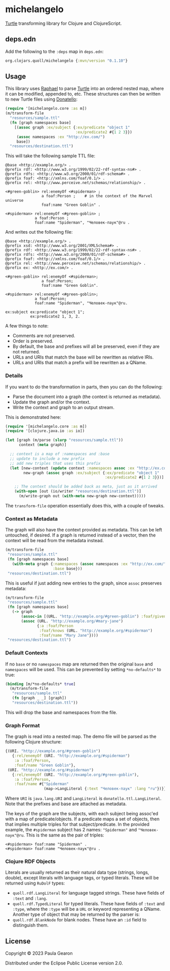 # michelangelo
[Turtle](https://www.w3.org/TR/turtle/) transforming library for Clojure and ClojureScript.

## deps.edn
Add the following to the `:deps` map in `deps.edn`:

```clojure
org.clojars.quoll/michelangelo {:mvn/version "0.1.10"}
```

## Usage
This library uses [Raphael](https://github.com/quoll/raphael) to parse [Turtle](https://www.w3.org/TR/turtle/) into an ordered nested map, where it can be modified, appended to, etc. These structures can then be written to new Turtle files using [Donatello](https://github.com/quoll/donatello):

```clojure
(require '[michelangelo.core :as m])
(m/transform-file
  "resources/sample.ttl"
  (fn [graph namespaces base]
    [(assoc graph :ex/subject {:ex/predicate "object 1"
                               :ex/predicate2 #{1 2 3}})
     (assoc namespaces :ex "http://ex.com/")
     base])
  "resources/destination.ttl")
```

This will take the following sample TTL file:
```ttl
@base <http://example.org/> .
@prefix rdf: <http://www.w3.org/1999/02/22-rdf-syntax-ns#> .
@prefix rdfs: <http://www.w3.org/2000/01/rdf-schema#> .
@prefix foaf: <http://xmlns.com/foaf/0.1/> .
@prefix rel: <http://www.perceive.net/schemas/relationship/> .

<#green-goblin> rel:enemyOf <#spiderman> ;
                a foaf:Person ;    # in the context of the Marvel universe
                foaf:name "Green Goblin" .

<#spiderman> rel:enemyOf <#green-goblin> ;
             a foaf:Person ;
             foaf:name "Spiderman", "Человек-паук"@ru .
```
And writes out the following file:
```ttl
@base <http://example.org/> .
@prefix xsd: <http://www.w3.org/2001/XMLSchema#> .
@prefix rdf: <http://www.w3.org/1999/02/22-rdf-syntax-ns#> .
@prefix rdfs: <http://www.w3.org/2000/01/rdf-schema#> .
@prefix foaf: <http://xmlns.com/foaf/0.1/> .
@prefix rel: <http://www.perceive.net/schemas/relationship/> .
@prefix ex: <http://ex.com/> .

<#green-goblin> rel:enemyOf <#spiderman>;
                a foaf:Person;
                foaf:name "Green Goblin".

<#spiderman> rel:enemyOf <#green-goblin>;
             a foaf:Person;
             foaf:name "Spiderman", "Человек-паук"@ru.

ex:subject ex:predicate "object 1";
           ex:predicate2 1, 3, 2.
```
A few things to note:
- Comments are not preserved.
- Order is preserved.
- By default, the base and prefixes will all be preserved, even if they are not returned.
- URLs and URIs that match the base will be rewritten as relative IRIs.
- URLs and URIs that match a prefix will be rewritten as a QName.

### Details
If you want to do the transformation in parts, then you can do the following:
 * Parse the document into a graph (the context is returned as metadata).
 * Update the graph and/or the context.
 * Write the context and graph to an output stream.

This is demonstrated here:

```clojure
(require '[michelangelo.core :as m])
(require '[clojure.java.io :as io])

(let [graph (m/parse (slurp "resources/sample.ttl"))
      context (meta graph)]

  ;; context is a map of :namespaces and :base
  ;; update to include a new prefix
  ;; add new triples that uses this prefix
  (let [new-context (update context :namespaces assoc :ex "http://ex.com/")
        new-graph (assoc graph :ex/subject {:ex/predicate "object 1"
                                            :ex/predicate2 #{1 2 3}})]

    ;; The context should be added back as meta, just as it arrived
    (with-open [out (io/writer "resources/destination.ttl")]
      (m/write-graph out (with-meta new-graph new-context)))))
```
The `transform-file` operation essentially does this, with a couple of tweaks.

### Context as Metadata
The graph will also have the context provided as metadata. This can be left untouched, if desired. If a graph is returned instead of a vector, then the context will be read from the metadata instead.
```clojure
(m/transform-file
 "resources/sample.ttl"
 (fn [graph namespaces base]
   (with-meta graph {:namespaces (assoc namespaces :ex "http://ex.com/")
                     :base base}))
 "resources/destination.ttl")
```
This is useful if just adding new entries to the graph, since `assoc` preserves metadata:
```clojure
(m/transform-file
 "resources/sample.ttl"
 (fn [graph namespaces base]
   (-> graph
       (assoc-in [(URL. "http://example.org/#green-goblin") :foaf/givenname] "Otto")
       (assoc (URL. "http://example.org/#mary-jane")
              {:a :foaf/Person
               :foaf/knows (URL. "http://example.org/#spiderman")
               :foaf/name "Mary Jane"})))
 "resources/destination.ttl")
```
### Default Contexts
If no `base` or no `namespaces` map are returned then the original `base` and `namespaces` will be used. This can be prevented by setting `*no-defaults*` to true:
```clojure
(binding [m/*no-defaults* true]
  (m/transform-file
   "resources/sample.ttl"
   (fn [graph _ _] [graph])
   "resources/destination.ttl"))
```
This will drop the base and namespaces from the file.

### Graph Format
The graph is read into a nested map. The demo file will be parsed as the following Clojure structure:
```clojure
{(URI. "http://example.org/#green-goblin")
   {:rel/enemyOf (URI. "http://example.org/#spiderman")
    :a :foaf/Person,
    :foaf/name "Green Goblin"},
 (URI. "http://example.org/#spiderman")
   {:rel/enemyOf (URI. "http://example.org/#green-goblin"),
    :a :foaf/Person,
    :foaf/name #{"Spiderman"
                 (map->LangLiteral {:text "Человек-паук" :lang "ru"})}}}
```
Where `URI` is `java.lang.URI` and `LangLiteral` is `donatello.ttl.LangLiteral`. Note that the prefixes and base are attached as metadata.

The keys of the graph are the subjects, with each subject being assoc'ed with a map of predicate/objects. If a predicate maps a set of objects, then that implies multiple triples for that subject/predicate. In the provided example, the `#spiderman` subject has 2 names: `"Spiderman"` and `"Человек-паук"@ru`. This is the same as the pair of triples:
```ttl
<#spiderman> foaf:name "Spiderman" .
<#spiderman> foaf:name "Человек-паук"@ru .
```

### Clojure RDF Objects
Literals are usually returned as their natural data type (strings, longs, double), except literals with language tags, or typed literals. These will be returned using `RuDolF` types:
- `quoll.rdf.LangLiteral` for language tagged strings. These have fields of `:text` and `:lang`.
- `quoll.rdf.TypedLiteral` for typed literals. These have fields of `:text` and `:type`, where the `:type` will be a `URL` or keyword representing a QName.
Another type of object that may be returned by the parser is:
- `quoll.rdf.BlankNode` for blank nodes. These have an `:id` field to distinguish them.

## License

Copyright © 2023 Paula Gearon

Distributed under the Eclipse Public License version 2.0.
